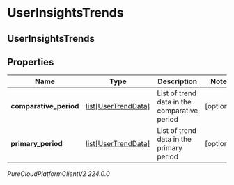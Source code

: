# UserInsightsTrends

## UserInsightsTrends

## Properties

|Name | Type | Description | Notes|
|------------ | ------------- | ------------- | -------------|
| **comparative_period** | [list[UserTrendData]](UserTrendData) | List of trend data in the comparative period | [optional] |
| **primary_period** | [list[UserTrendData]](UserTrendData) | List of trend data in the primary period | [optional] |



_PureCloudPlatformClientV2 224.0.0_
